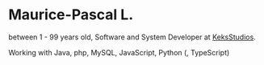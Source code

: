 # Maurice-Pascal L.
between 1 - 99 years old, Software and System Developer at [KeksStudios](https://keksstudios.dev).

Working with Java, php, MySQL, JavaScript, Python (, TypeScript)
